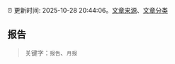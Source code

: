 :alarm_clock: 更新时间: 2025-10-28 20:44:06。[文章来源](/README.md)、[文章分类](/TAGS.md)

## 报告


> 关键字：`报告`、`月报`



